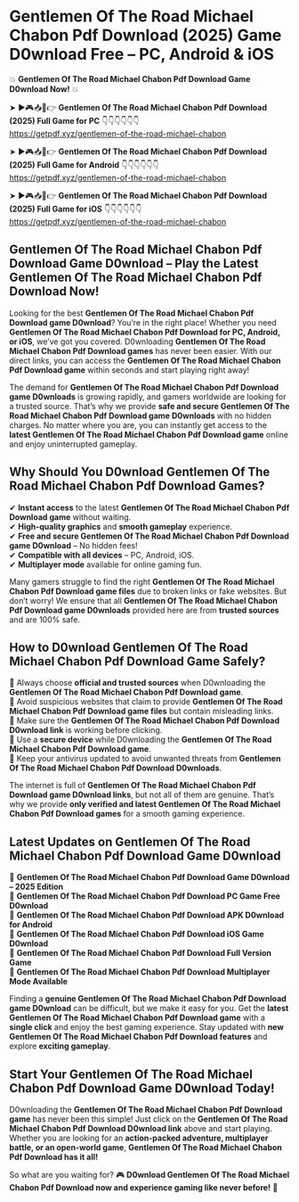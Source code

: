 # Gentlemen Of The Road Michael Chabon Pdf Download (2025) Game D0wnload Free – PC, Android & iOS

💥 **Gentlemen Of The Road Michael Chabon Pdf Download Game D0wnload Now!** 💥  

➤ ►🎮📥📱👉 **Gentlemen Of The Road Michael Chabon Pdf Download (2025) Full Game for PC** 👇👇👇👇👇👇  
https://getpdf.xyz/gentlemen-of-the-road-michael-chabon  

➤ ►🎮📥📱👉 **Gentlemen Of The Road Michael Chabon Pdf Download (2025) Full Game for Android** 👇👇👇👇👇👇  
https://getpdf.xyz/gentlemen-of-the-road-michael-chabon  

➤ ►🎮📥📱👉 **Gentlemen Of The Road Michael Chabon Pdf Download (2025) Full Game for iOS** 👇👇👇👇👇👇  
https://getpdf.xyz/gentlemen-of-the-road-michael-chabon  

## Gentlemen Of The Road Michael Chabon Pdf Download Game D0wnload – Play the Latest Gentlemen Of The Road Michael Chabon Pdf Download Now!

Looking for the best **Gentlemen Of The Road Michael Chabon Pdf Download game D0wnload**? You’re in the right place! Whether you need **Gentlemen Of The Road Michael Chabon Pdf Download for PC, Android, or iOS**, we’ve got you covered. D0wnloading **Gentlemen Of The Road Michael Chabon Pdf Download games** has never been easier. With our direct links, you can access the **Gentlemen Of The Road Michael Chabon Pdf Download game** within seconds and start playing right away!  

The demand for **Gentlemen Of The Road Michael Chabon Pdf Download game D0wnloads** is growing rapidly, and gamers worldwide are looking for a trusted source. That’s why we provide **safe and secure Gentlemen Of The Road Michael Chabon Pdf Download game D0wnloads** with no hidden charges. No matter where you are, you can instantly get access to the **latest Gentlemen Of The Road Michael Chabon Pdf Download game** online and enjoy uninterrupted gameplay.  

## **Why Should You D0wnload Gentlemen Of The Road Michael Chabon Pdf Download Games?**  

✔ **Instant access** to the latest **Gentlemen Of The Road Michael Chabon Pdf Download game** without waiting.  
✔ **High-quality graphics** and **smooth gameplay** experience.  
✔ **Free and secure Gentlemen Of The Road Michael Chabon Pdf Download game D0wnload** – No hidden fees!  
✔ **Compatible with all devices** – PC, Android, iOS.  
✔ **Multiplayer mode** available for online gaming fun.  

Many gamers struggle to find the right **Gentlemen Of The Road Michael Chabon Pdf Download game files** due to broken links or fake websites. But don’t worry! We ensure that all **Gentlemen Of The Road Michael Chabon Pdf Download game D0wnloads** provided here are from **trusted sources** and are 100% safe.  

## **How to D0wnload Gentlemen Of The Road Michael Chabon Pdf Download Game Safely?**  

📌 Always choose **official and trusted sources** when D0wnloading the **Gentlemen Of The Road Michael Chabon Pdf Download game**.  
📌 Avoid suspicious websites that claim to provide **Gentlemen Of The Road Michael Chabon Pdf Download game files** but contain misleading links.  
📌 Make sure the **Gentlemen Of The Road Michael Chabon Pdf Download D0wnload link** is working before clicking.  
📌 Use a **secure device** while D0wnloading the **Gentlemen Of The Road Michael Chabon Pdf Download game**.  
📌 Keep your antivirus updated to avoid unwanted threats from **Gentlemen Of The Road Michael Chabon Pdf Download D0wnloads**.  

The internet is full of **Gentlemen Of The Road Michael Chabon Pdf Download game D0wnload links**, but not all of them are genuine. That’s why we provide **only verified and latest Gentlemen Of The Road Michael Chabon Pdf Download games** for a smooth gaming experience.  

## **Latest Updates on Gentlemen Of The Road Michael Chabon Pdf Download Game D0wnload**  

🔹 **Gentlemen Of The Road Michael Chabon Pdf Download Game D0wnload – 2025 Edition**  
🔹 **Gentlemen Of The Road Michael Chabon Pdf Download PC Game Free D0wnload**  
🔹 **Gentlemen Of The Road Michael Chabon Pdf Download APK D0wnload for Android**  
🔹 **Gentlemen Of The Road Michael Chabon Pdf Download iOS Game D0wnload**  
🔹 **Gentlemen Of The Road Michael Chabon Pdf Download Full Version Game**  
🔹 **Gentlemen Of The Road Michael Chabon Pdf Download Multiplayer Mode Available**  

Finding a **genuine Gentlemen Of The Road Michael Chabon Pdf Download game D0wnload** can be difficult, but we make it easy for you. Get the **latest Gentlemen Of The Road Michael Chabon Pdf Download game** with a **single click** and enjoy the best gaming experience. Stay updated with **new Gentlemen Of The Road Michael Chabon Pdf Download features** and explore **exciting gameplay**.  

## **Start Your Gentlemen Of The Road Michael Chabon Pdf Download Game D0wnload Today!**  

D0wnloading the **Gentlemen Of The Road Michael Chabon Pdf Download game** has never been this simple! Just click on the **Gentlemen Of The Road Michael Chabon Pdf Download D0wnload link** above and start playing. Whether you are looking for an **action-packed adventure, multiplayer battle, or an open-world game**, **Gentlemen Of The Road Michael Chabon Pdf Download has it all!**  

So what are you waiting for? 🎮 **D0wnload Gentlemen Of The Road Michael Chabon Pdf Download now and experience gaming like never before!** 🚀  
